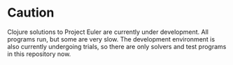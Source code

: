 # Caution

Clojure solutions to Project Euler are currently under development.
All programs run, but some are very slow.
The development environment is also currently undergoing trials, so there are only solvers and test programs in this repository now.
